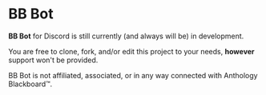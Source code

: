 # BB Bot

**BB Bot** for Discord is still currently (and always will be) in development.

You are free to clone, fork, and/or edit this project to your needs, **however** support won't be provided.

BB Bot is not affiliated, associated, or in any way connected with Anthology Blackboard™.